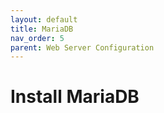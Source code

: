 ```yaml
---
layout: default
title: MariaDB
nav_order: 5
parent: Web Server Configuration
---
```

# Install MariaDB